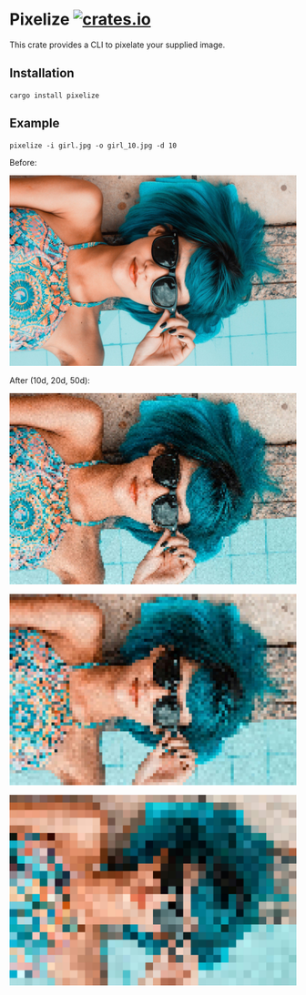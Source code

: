 # Pixelize [![crates.io](https://img.shields.io/crates/v/[pixelize].svg)](https://crates.io/crates/pixelize)

This crate provides a CLI to pixelate your supplied image.

## Installation

```
cargo install pixelize
```

## Example

```
pixelize -i girl.jpg -o girl_10.jpg -d 10
```

Before:

![Before](./girl.jpg)

After (10d, 20d, 50d):

![After](./girl_10.jpg)

![After](./girl_20.jpg)

![After](./girl_50.jpg)
